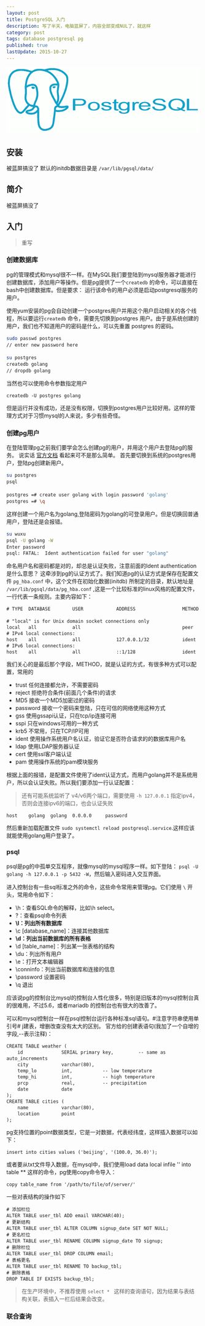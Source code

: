 ```yaml
---
layout: post
title: PostgreSQL 入门
description: 写了半天，电脑蓝屏了，内容全部变成NUL了，就这样
category: post
tags: database postgresql pg
published: true
lastUpdate: 2015-10-27
---
```

![](/images/logo/postgresql.png)
## 安装 ##
被蓝屏搞没了
默认的initdb数据目录是 `/var/lib/pgsql/data/`

## 简介 ##
被蓝屏搞没了

## 入门 ##
> 重写

### 创建数据库 ###
pg的管理模式和mysql很不一样。在MySQL我们要登陆到mysql服务器才能进行创建数据库，添加用户等操作。但是pg提供了一个`createdb` 的命令，可以直接在bash中创建数据库。但是要求： 运行该命令的用户必须是启动postgresql服务的用户。

使用yum安装的pg会自动创建一个postgres用户并用这个用户启动相关的各个线程，所以要运行`createdb` 命令，需要先切换到postgres 用户。由于是系统创建的用户，我们也不知道用户的密码是什么，可以先重置 postgres 的密码。

```bash
sudo passwd postgres
// enter new password here

su postgres
createdb golang
// dropdb golang
```
当然也可以使用命令参数指定用户

```
createdb -U postgres golang
```
但是运行并没有成功，还是没有权限，切换到postgres用户比较好用。这样的管理方式对于习惯mysql的人来说，多少有些奇怪。

### 创建pg用户 ###
在登陆管理pg之前我们要学会怎么创建pg的用户，并用这个用户去登陆pg的服务。
说实话 [官方文档](http://www.postgresql.org/docs/9.2/interactive/auth-username-maps.html) 看起来可不是那么简单。
首先要切换到系统的postgres用户，登陆pg创建新用户。

```bash
su postgres
psql

postgres =# create user golang with login password 'golang'
postgres =# \q 
```
这样创建一个用户名为golang,登陆密码为golang的可登录用户。但是切换回普通用户，登陆还是会报错。

```bash
su wuxu
psql -U golang -W
Enter password
psql: FATAL:  Ident authentication failed for user "golang"
```
命名用户名和密码都是对的，却总是认证失败，注意前面的Ident authentication是什么意思？
这牵涉到pg的认证方式了。我们知道pg的认证方式是保存在配置文件 `pg_hba.conf` 中，这个文件在初始化数据(initdb) 所制定的目录，默认地址是 `/var/lib/pgsql/data/pg_hba.conf` ,这是一个比较标准的linux风格的配置文件，一行代表一条规则。主要内容如下：

```
# TYPE  DATABASE        USER            ADDRESS                 METHOD

# "local" is for Unix domain socket connections only
local   all             all                                     peer
# IPv4 local connections:
host    all             all             127.0.0.1/32            ident
# IPv6 local connections:
host    all             all             ::1/128                 ident
```
我们关心的是最后那个字段，METHOD，就是认证的方式，有很多种方式可以配置，常用的

- trust 任何连接都允许，不需要密码
- reject 拒绝符合条件(前面几个条件)的请求
- MD5 接收一个MD5加密过的密码
- password 接收一个密码来登陆，只在可信的网络使用这种方式
- gss 使用gssapi认证，只在tcp/ip连接可用
- sspi 只在windows可用的一种方式
- krb5 不常用，只在TCP/IP可用
- ident 使用操作系统用户名认证，验证它是否符合请求的的数据库用户名
- ldap 使用LDAP服务器认证
- cert 使用ssl客户端认证
- pam 使用操作系统的pam模块服务

根据上面的报错，是配置文件使用了ident认证方式，而用户golang并不是系统用户，所以会认证失败。所以我们要添加一行认证配置：

> 还有可能系统监听了 v4/v6两个端口，需要使用 `-h 127.0.0.1` 指定ipv4，否则会连接ipv6的端口，也会认证失败

```
host	golang	golang	0.0.0.0		password
```
然后重新加载配置文件 `sudo systemctl reload postgresql.service`.这样应该就能使用golang用户登录了。

### psql ###
psql是pg的中孤单交互程序，就像mysql的mysql程序一样。如下登陆： `psql -U golang -h 127.0.0.1 -p 5432 -W`，然后输入密码进入交互界面。

进入控制台有一些sql标准之外的命令，这些命令常用来管理pg。它们使用 `\` 开头，常用命令如下：

- \h：查看SQL命令的解释，比如\h select。
- \?：查看psql命令列表
- **\l：列出所有数据库**
- \c [database_name]：连接其他数据库
- **\d：列出当前数据库的所有表格**
- \d [table_name]：列出某一张表格的结构
- \du：列出所有用户
- \e：打开文本编辑器
- \conninfo：列出当前数据库和连接的信息
- \password 设置密码
- \q 退出

应该说pg的控制台比mysql的控制台人性化很多，特别是旧版本的mysql控制台真的很难用，不过5.6，或者mariadb 的控制台也有很大的改善了。

可以和mysql控制台一样在psql控制台运行各种标准sql语句。#注意字符串使用单引号# j建表，增删改查没有太大的区别。
官方给的创建表语句(我加了一个自增的字段,--表示注释)：

```
CREATE TABLE weather (
	id				SERIAL primary key,			-- same as auto_increments
    city            varchar(80),
    temp_lo         int,           -- low temperature
    temp_hi         int,           -- high temperature
    prcp            real,          -- precipitation
    date            date
);
CREATE TABLE cities (
    name            varchar(80),
    location        point
);
```
pg支持位置的point数据类型，它是一对数据，代表经纬度，这样插入数据可以如下：

```
insert into cities values ('beijing', '(100.0, 36.0)');
```
或者要从txt文件导入数据，在mysql中，我们使用load data local infile '' into table ** 这样的命令，pg使用copy命令导入：

```
copy table_name from '/path/to/file/of/server/'
```

一些对表结构的操作如下

```
# 添加栏位 
ALTER TABLE user_tbl ADD email VARCHAR(40);
# 更新结构 
ALTER TABLE user_tbl ALTER COLUMN signup_date SET NOT NULL;
# 更名栏位 
ALTER TABLE user_tbl RENAME COLUMN signup_date TO signup;
# 删除栏位 
ALTER TABLE user_tbl DROP COLUMN email;
# 表格更名 
ALTER TABLE user_tbl RENAME TO backup_tbl;
# 删除表格 
DROP TABLE IF EXISTS backup_tbl;
```
> 在生产环境中，不推荐使用 `select * ` 这样的查询语句，因为结果与表结构关联，表插入一栏后结果会改变。

### 联合查询 ###
